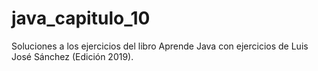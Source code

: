 # java_capitulo_10
Soluciones a los ejercicios del libro Aprende Java con ejercicios de Luis José Sánchez (Edición 2019).
